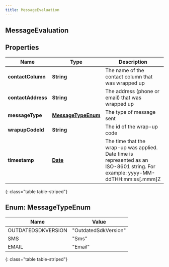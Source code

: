 ```yaml
---
title: MessageEvaluation
---
```


## MessageEvaluation

## Properties

| Name               | Type                                           | Description                                                                                                                    | Notes      |
| ------------------ | ---------------------------------------------- | ------------------------------------------------------------------------------------------------------------------------------ | ---------- |
| **contactColumn**  | <!----><!---->**String**<!---->                | The name of the contact column that was wrapped up                                                                             | [optional] |
| **contactAddress** | <!----><!---->**String**<!---->                | The address (phone or email) that was wrapped up                                                                               | [optional] |
| **messageType**    | [**MessageTypeEnum**](#MessageTypeEnum)<!----> | The type of message sent                                                                                                       | [optional] |
| **wrapupCodeId**   | <!----><!---->**String**<!---->                | The id of the wrap-up code                                                                                                     | [optional] |
| **timestamp**      | <!----><!---->[**Date**](Date.md)<!---->       | The time that the wrap-up was applied. Date time is represented as an ISO-8601 string. For example: yyyy-MM-ddTHH:mm:ss[.mmm]Z | [optional] |

{: class="table table-striped"}

<a name="MessageTypeEnum"></a>

## Enum: MessageTypeEnum

| Name               | Value                          |
| ------------------ | ------------------------------ |
| OUTDATEDSDKVERSION | &quot;OutdatedSdkVersion&quot; |
| SMS                | &quot;Sms&quot;                |
| EMAIL              | &quot;Email&quot;              |

{: class="table table-striped"}
